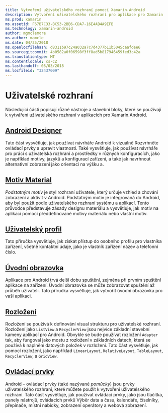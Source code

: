 ```yaml
---
title: Vytvoření uživatelského rozhraní pomocí Xamarin.Android
description: Vytvoření uživatelského rozhraní pro aplikace pro Xamarin.Android
ms.prod: xamarin
ms.assetid: F67B7C33-BC53-2BB6-CDA7-16E4AB4A9EFB
ms.technology: xamarin-android
author: mgmclemore
ms.author: mamcle
ms.date: 04/25/2018
ms.openlocfilehash: d8311b97c24a032a7c7d4377b11b5045caafdee6
ms.sourcegitcommit: 4b0582a0f06598f3ff8ad5b817946459fed3c42a
ms.translationtype: MT
ms.contentlocale: cs-CZ
ms.lasthandoff: 05/03/2018
ms.locfileid: "32437009"
---
```

# <a name="user-interface"></a>Uživatelské rozhraní

Následující části popisují různé nástroje a stavební bloky, které se používají k vytváření uživatelského rozhraní v aplikacích pro Xamarin.Android.

## <a name="android-designerandroiduser-interfaceandroid-designerindexmd"></a>[Android Designer](~/android/user-interface/android-designer/index.md)

Tato část vysvětluje, jak používat návrháře Android k vizuálně Rozvrhněte ovládací prvky a upravit vlastnosti. Také vysvětluje, jak používat návrháře pro práci s uživatelská rozhraní a prostředky v různých konfiguracích, jako je například motivy, jazyků a konfigurací zařízení, a také jak navrhnout alternativní zobrazení jako orientaci na výšku a.

## <a name="material-themeandroiduser-interfacematerial-thememd"></a>[Motiv Material](~/android/user-interface/material-theme.md)

*Podstatným motiv* je styl rozhraní uživatele, který určuje vzhled a chování zobrazení a aktivit v Android. Podstatným motiv je integrovaná do Android, aby byl použit podle uživatelského rozhraní systému a aplikací. Tento průvodce představuje zásady designu materiálu a vysvětluje, jak motiv na aplikaci pomocí předdefinované motivy materiálu nebo vlastní motiv.

## <a name="user-profileandroiduser-interfaceuser-profilemd"></a>[Uživatelský profil](~/android/user-interface/user-profile.md)

Tato příručka vysvětluje, jak získat přístup do osobního profilu pro vlastníka zařízení, včetně kontaktní údaje, jako je vlastník zařízení název a telefonní číslo.

## <a name="splash-screenandroiduser-interfacesplash-screenmd"></a>[Úvodní obrazovka](~/android/user-interface/splash-screen.md)

Aplikace pro Android trvá delší dobu spuštění, zejména při prvním spuštění aplikace na zařízení. Úvodní obrazovka se může zobrazovat spuštění až průběh uživateli. Tato příručka vysvětluje, jak vytvořit úvodní obrazovka pro vaši aplikaci.

## <a name="layoutsandroiduser-interfacelayoutsindexmd"></a>[Rozložení](~/android/user-interface/layouts/index.md)

Rozložení se používá k definování visual strukturu pro uživatelské rozhraní.
Rozložení jako `ListView` a `RecyclerView` jsou nejvíce základní stavební kameny aplikací pro Android. Obvykle se bude používat rozložení `Adapter` tak, aby fungoval jako mostu z rozložení v základních datech, která se používá k naplnění datových položek v rozložení. Tato část vysvětluje, jak pomocí rozložení, jako například `LinearLayout`, `RelativeLayout`, `TableLayout`, `RecyclerView`, a `GridView`.

## <a name="controlsandroiduser-interfacecontrolsindexmd"></a>[Ovládací prvky](~/android/user-interface/controls/index.md)

Android – ovládací prvky (také nazývané *pomůcky*) jsou prvky uživatelského rozhraní, které můžete použít k vytvoření uživatelského rozhraní. Tato část vysvětluje, jak používat ovládací prvky, jako jsou tlačítka, panely nástrojů, ovládacích prvků Výběr data a času, kalendáře, číselníky, přepínače, místní nabídky, zobrazení operátory a webová zobrazení.

